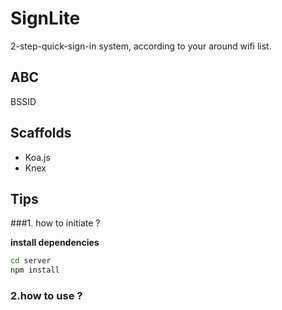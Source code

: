 # SignLite

2-step-quick-sign-in system, according to your around wifi list.

## ABC

BSSID


## Scaffolds

+ Koa.js
+ Knex


## Tips


###1. how to initiate ?

**install dependencies**

```bash
cd server
npm install
```

### 2.how to use ?
